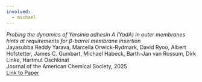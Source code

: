 ```yaml
---
involved:
  - michael
---
```


*Probing the dynamics of Yersinia adhesin A (YadA) in outer membranes hints at requirements for $\beta$-barrel membrane insertion*  
Jayasubba Reddy Yarava, Marcella Orwick-Rydmark, David Ryoo, Albert Hofstetter, James C. Gumbart, Michael Habeck, Barth-Jan van Rossum, Dirk Linke, Hartmut Oschkinat  
Journal of the American Chemical Society, 2025  
[Link to Paper](https://doi.org/10.1021/jacs.4c17726 )  

